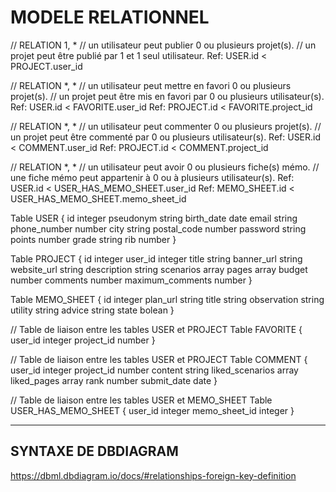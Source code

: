 # MODELE RELATIONNEL

// RELATION 1, *
// un utilisateur peut publier 0 ou plusieurs projet(s).
// un projet peut être publié par 1 et 1 seul utilisateur.
Ref: USER.id < PROJECT.user_id

// RELATION *, *
// un utilisateur peut mettre en favori 0 ou plusieurs projet(s).
// un projet peut être mis en favori par 0 ou plusieurs utilisateur(s).
Ref: USER.id < FAVORITE.user_id
Ref: PROJECT.id < FAVORITE.project_id

// RELATION *, *
// un utilisateur peut commenter 0 ou plusieurs projet(s).
// un projet peut être commenté par 0 ou plusieurs utilisateur(s).
Ref: USER.id < COMMENT.user_id
Ref: PROJECT.id < COMMENT.project_id

// RELATION *, *
// un utilisateur peut avoir 0 ou plusieurs fiche(s) mémo.
// une fiche mémo peut appartenir à 0 ou à plusieurs utilisateur(s).
Ref: USER.id < USER_HAS_MEMO_SHEET.user_id
Ref: MEMO_SHEET.id < USER_HAS_MEMO_SHEET.memo_sheet_id

Table USER {
    id integer
    pseudonym string
    birth_date date
    email string
    phone_number number
    city string
    postal_code number
    password string
    points number
    grade string
    rib number
}

Table PROJECT {
  id integer
  user_id integer
  title string
  banner_url string
  website_url string
  description string
  scenarios array
  pages array
  budget number
  comments number
  maximum_comments number
}

Table MEMO_SHEET {
  id integer
  plan_url string
  title string
  observation string
  utility string
  advice string
  state bolean
}

// Table de liaison entre les tables USER et PROJECT 
Table FAVORITE {
  user_id integer
  project_id number
}

// Table de liaison entre les tables USER et PROJECT 
Table COMMENT {
  user_id integer
  project_id number
  content string
  liked_scenarios array
  liked_pages array
  rank number
  submit_date date
}

// Table de liaison entre les tables USER et MEMO_SHEET 
Table USER_HAS_MEMO_SHEET {
  user_id integer
  memo_sheet_id integer
}

____

## SYNTAXE DE DBDIAGRAM

https://dbml.dbdiagram.io/docs/#relationships-foreign-key-definition
